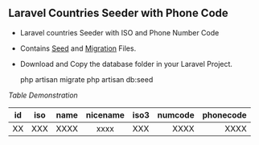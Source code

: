 ## Laravel Countries Seeder with Phone Code

- Laravel countries Seeder with ISO and Phone Number Code
- Contains [Seed](https://laravel.com/docs/7.x/seeding) and [Migration](https://laravel.com/docs/7.x/migrations) Files.
- Download and Copy the database folder in your Laravel Project.


    php artisan migrate
    php artisan db:seed

*Table Demonstration*

| id  | iso  | name  |  nicename |  iso3 | numcode  |  phonecode |
| --- | ---  | ---   |  :------: |  ---  | ------:  |  --------: |
| XX  | XXX  | XXXX  |    xxxx   |  XXX  |   XXXX   |      XXXX  |
